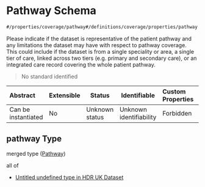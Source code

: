 # Pathway Schema

```txt
#/properties/coverage/pathway#/definitions/coverage/properties/pathway
```

Please indicate if the dataset is representative of the patient pathway and any limitations the dataset may have with respect to pathway coverage. This could include if the dataset is from a single speciality or area, a single tier of care, linked across two tiers (e.g. primary and secondary care), or an integrated care record covering the whole patient pathway.


> No standard identified
>

| Abstract            | Extensible | Status         | Identifiable            | Custom Properties | Additional Properties | Access Restrictions | Defined In                                                                                         |
| :------------------ | ---------- | -------------- | ----------------------- | :---------------- | --------------------- | ------------------- | -------------------------------------------------------------------------------------------------- |
| Can be instantiated | No         | Unknown status | Unknown identifiability | Forbidden         | Allowed               | none                | [dataset.schema.json\*](../../../schema/dataset/latest/dataset.schema.json "open original schema") |

## pathway Type

merged type ([Pathway](dataset-definitions-coverage-properties-pathway.md))

all of

-   [Untitled undefined type in HDR UK Dataset](dataset-definitions-coverage-properties-pathway-allof-0.md "check type definition")
